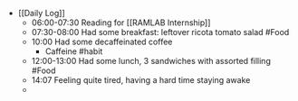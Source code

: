 - [[Daily Log]]
	- 06:00-07:30 Reading for [[RAMLAB Internship]]
	- 07:30-08:00 Had some breakfast: leftover ricota tomato salad #Food
	- 10:00 Had some decaffeinated coffee
		- Caffeine #habit
	- 12:00-13:00 Had some lunch, 3 sandwiches with assorted filling #Food
	- 14:07 Feeling quite tired, having a hard time staying awake
	-